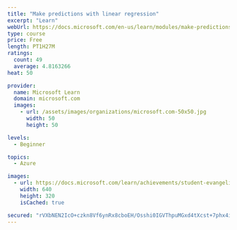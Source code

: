 ```yaml
---
title: "Make predictions with linear regression"
excerpt: "Learn"
webUrl: https://docs.microsoft.com/en-us/learn/modules/make-predictions-with-linear-regression/
type: course
price: Free
length: PT1H27M
ratings:
  count: 49
  average: 4.8163266
heat: 50

provider:
  name: Microsoft Learn
  domain: microsoft.com
  images:
    - url: /assets/images/organizations/microsoft.com-50x50.jpg
      width: 50
      height: 50

levels:
  - Beginner

topics:
  - Azure

images:
  - url: https://docs.microsoft.com/learn/achievements/student-evangelism/make-predictions-with-linear-regression-social.png
    width: 640
    height: 320
    isCached: true

secured: "rVXbNEN2IcO+czkn8Vf6ynRx8cboEH/Osshi0IGVThpuMGxd4tXcst+7phx4iNYHVvNkyUoPsxDNtIVvEKgMWPvwHJu4dDSdFHElEbfpEvcHtwUXHMNnIoEnepipNRmOY+B3ItxhKK0h2EgfoNh9gkRPYdjnQIWMciR3otHkXckaNOmoAYWkJqQd0UiGPa7Mll2gClL8FhcVxEGPokM5jKdUY2BYfAAXxQlaTVo+OBRpxYlE2ladNRla/wbsX2b8c5ht6N/TBtQc7o4lTb/FjL+n7TkVIe+ZWMxHf+RYb7hYIxI2sKXMP/SIxevACUIx4EODtz7BGg3Rbo4ETgi1xu+Lcx98O79FHxTQ9b8eME8BVbgVyF69EWjLJHlsahnJ5iJ/verayaXomaxsdS3rjyUplgcapLdipsVN9JNy3y8=;/vrI0AXkm9XwHlww3WdupQ=="
---
```


